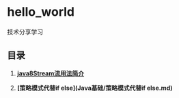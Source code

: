 # hello_world
技术分享学习

## 目录

1. **[java8Stream流用法简介](Java基础/java8Stream流用法简介.md)**

2. **[策略模式代替if else](Java基础/策略模式代替if else.md)**



